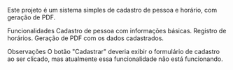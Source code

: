 Este projeto é um sistema simples de cadastro de pessoa e horário, com geração de PDF.

Funcionalidades
Cadastro de pessoa com informações básicas.
Registro de horários.
Geração de PDF com os dados cadastrados.

Observações
O botão "Cadastrar" deveria exibir o formulário de cadastro ao ser clicado, mas atualmente essa funcionalidade não está funcionando.
